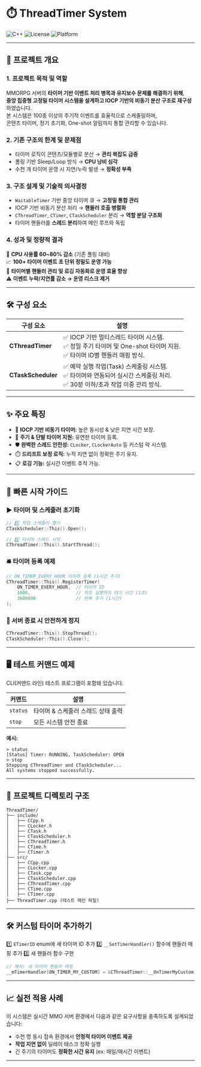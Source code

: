 # ⏱️ ThreadTimer System

![C++](https://img.shields.io/badge/C%2B%2B-High%20Performance-blue.svg)
![License](https://img.shields.io/badge/License-MIT-green.svg)
![Platform](https://img.shields.io/badge/Platform-Windows-lightgrey.svg)

---

## 🚩 **프로젝트 개요**

### 1. 프로젝트 목적 및 역할  
MMORPG 서버의 **타이머 기반 이벤트 처리 병목과 유지보수 문제를 해결하기 위해**,  
**중앙 집중형 고정밀 타이머 시스템을 설계하고 IOCP 기반의 비동기 분산 구조로 재구성**하였습니다.  
본 시스템은 100종 이상의 주기적 이벤트를 효율적으로 스케줄링하며,  
콘텐츠 타이머, 정기 초기화, One-shot 알림까지 통합 관리할 수 있습니다.

### 2. 기존 구조의 한계 및 문제점  
- 타이머 로직이 콘텐츠/모듈별로 분산 → **관리 복잡도 급증**
- 폴링 기반 Sleep/Loop 방식 → **CPU 낭비 심각**
- 수천 개 타이머 운영 시 지연/누락 발생 → **정확성 부족**

### 3. 구조 설계 및 기술적 의사결정  
- `WaitableTimer` 기반 중앙 타이머 큐 → **고정밀 통합 관리**
- IOCP 기반 비동기 분산 처리 → **핸들러 호출 병렬화**
- `CThreadTimer`, `CTimer`, `CTaskScheduler` 분리 → **역할 분담 구조화**
- 타이머 핸들러를 **스레드 분리**하여 메인 루프와 독립

### 4. 성과 및 정량적 결과  
🚀 **CPU 사용률 60~80% 감소** (기존 폴링 대비)  
📈 **100+ 타이머 이벤트 초 단위 정밀도 운영 가능**  
🧩 **타이머별 핸들러 관리 및 로깅 자동화로 운영 효율 향상**  
⚠️ **이벤트 누락/지연률 감소 → 운영 리스크 제거**

---

## 🛠️ **구성 요소**

| 구성 요소            | 설명 |
|--------------------|-------|
| **CThreadTimer**   | ✅ IOCP 기반 멀티스레드 타이머 시스템.<br>✅ 정밀 주기 타이머 및 One-shot 타이머 지원.<br>✅ 타이머 ID별 핸들러 매핑 방식. |
| **CTaskScheduler** | ✅ 예약 실행 작업(Task) 스케줄링 시스템.<br>✅ 타이머와 연동되어 실시간 스케줄링 처리.<br>✅ 30분 이하/초과 작업 이중 관리 방식. |

---

## ✨ **주요 특징**

- 🚀 **IOCP 기반 비동기 타이머:** 높은 동시성 & 낮은 지연 시간 보장.
- 🔄 **주기 & 단발 타이머 지원:** 유연한 타이머 등록.
- 🛡️ **완벽한 스레드 안전성:** `CLocker`, `CLockerAuto` 등 커스텀 락 시스템.
- ⏱️ **드리프트 보정 로직:** 누적 지연 없이 정확한 주기 유지.
- 📋 **로깅 기능:** 실시간 이벤트 추적 가능.

---

## 🚀 **빠른 시작 가이드**

### ▶️ 타이머 및 스케줄러 초기화

```cpp
// 1️⃣ 작업 스케줄러 열기
CTaskScheduler::This().Open();

// 2️⃣ 타이머 스레드 시작
CThreadTimer::This().StartThread();
````

### 🛎️ 타이머 등록 예제

```cpp
// ON_TIMER_EVERY_HOUR 타이머 등록 (1시간 주기)
CThreadTimer::This().RegisterTimer(
    ON_TIMER_EVERY_HOUR,  // 타이머 ID
    1000,                 // 최초 실행까지 대기 시간 (1초)
    3600000               // 반복 주기 (1시간)
);
```

### 🛑 서버 종료 시 안전하게 정지

```cpp
CThreadTimer::This().StopThread();
CTaskScheduler::This().Close();
```

---

## 🖥️ **테스트 커맨드 예제**

CLI(커맨드 라인) 테스트 프로그램이 포함돼 있습니다.

| 커맨드      | 설명                   |
| -------- | -------------------- |
| `status` | 타이머 & 스케줄러 스레드 상태 출력 |
| `stop`   | 모든 시스템 안전 종료         |

**예시:**

```
> status
[Status] Timer: RUNNING, TaskScheduler: OPEN
> stop
Stopping CThreadTimer and CTaskScheduler...
All systems stopped successfully.
```

---

## 📂 **프로젝트 디렉토리 구조**

```
ThreadTimer/
├── include/
│   ├── CCpp.h
│   ├── CLocker.h
│   ├── CTask.h
│   ├── CTaskScheduler.h
│   ├── CThreadTimer.h
│   ├── CTime.h
│   ├── CTimer.h
├── src/
│   ├── CCpp.cpp
│   ├── CLocker.cpp
│   ├── CTask.cpp
│   ├── CTaskScheduler.cpp
│   ├── CThreadTimer.cpp
│   ├── CTime.cpp
│   ├── CTimer.cpp
├── ThreadTimer.cpp (테스트 메인 파일)
```

---

## 🛠️ **커스텀 타이머 추가하기**

1️⃣ `ETimerID` enum에 새 타이머 ID 추가
2️⃣ `__SetTimerHandler()` 함수에 핸들러 매핑 추가
3️⃣ 새 핸들러 함수 구현

```cpp
// 예시: 새 타이머 핸들러 매핑
__mTimerHandler[ON_TIMER_MY_CUSTOM] = &CThreadTimer::__OnTimerMyCustom;
```

---

## 📈 **실전 적용 사례**

이 시스템은 실시간 MMO 서버 환경에서 다음과 같은 요구사항을 충족하도록 설계되었습니다:

* 수천 명 동시 접속 환경에서 **안정적 타이머 이벤트 제공**
* **작업 지연 없이** 딜레이 태스크 정확 실행
* 긴 주기의 타이머도 **정확한 시간 유지** (ex: 매일/매시간 이벤트)

---
